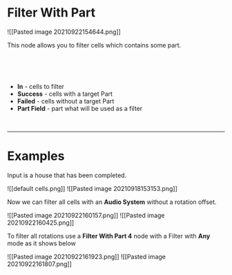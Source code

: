 # **Filter With Part**
 

![[Pasted image 20210922154644.png]]

This node allows you to filter cells which contains some part. 

<br /><br /><br />

- **In** - cells to filter
- **Success** - cells with a target Part
- **Failed** - cells without a target Part
- **Part Field** - part what will be used as a filter

<br />

--------

# Examples
Input is a house that has been completed.  

![[default cells.png]]
![[Pasted image 20210918153153.png]]

Now we can filter all cells with an **Audio System** without a rotation offset.  

![[Pasted image 20210922160157.png]]
![[Pasted image 20210922160425.png]]

To filter all rotations use a **Filter With Part 4** node with a Filter with **Any** mode as it shows below  

![[Pasted image 20210922161923.png]]
![[Pasted image 20210922161807.png]]